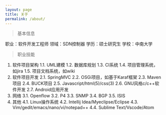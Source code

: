 ```yaml
---
layout: page
title: 关于
permalink: /about/
---
```


> 基本信息

职业：软件开发工程师
领域：SDN控制器
学历：硕士研究生
学校：中南大学

> 职业技能

1. 软件项目架构
	1.1. UML建模
	1.2. 数据库规划
	1.3. CI系统
	1.4. 项目管理系统，如jira
	1.5. 项目文档系统，如wiki
2. 软件项目开发
	2.1. SpringMVC
	2.2. OSGi项目，如基于Karaf框架
	2.3. Maven项目
	2.4. BUCK项目
	2.5. Javascript/html(5)/css(3)
	2.6. GNU风格c/c++软件开发
	2.7. Android应用开发
3. 网络
	3.1. Openflow
	3.2. P4
	3.3. SNMP
	3.4. BGP
	3.5. ISIS
4. 其他
	4.1. Linux操作系统
	4.2. Intellij Idea/Myeclipse/Eclipse
	4.3. Vim/gedit/emacs/nano/vi/notepad++
	4.4. Sublime Text/Vscode/Atom
